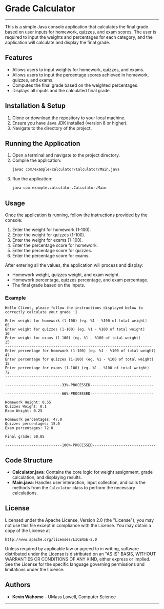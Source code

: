 
# Grade Calculator

---
This is a simple Java console application that calculates the final grade based on user inputs for homework, quizzes, and exam scores. The user is required to input the weights and percentages for each category, and the application will calculate and display the final grade.

## Features
- Allows users to input weights for homework, quizzes, and exams.
- Allows users to input the percentage scores achieved in homework, quizzes, and exams.
- Computes the final grade based on the weighted percentages.
- Displays all inputs and the calculated final grade.

## Installation & Setup

1. Clone or download the repository to your local machine.
2. Ensure you have Java JDK installed (version 8 or higher).
3. Navigate to the directory of the project.

## Running the Application

1. Open a terminal and navigate to the project directory.
2. Compile the application:
   ```bash
   javac com/example/calculator/Calculator/Main.java
   ```
3. Run the application:
   ```bash
   java com.example.calculator.Calculator.Main
   ```

## Usage

Once the application is running, follow the instructions provided by the console:

1. Enter the weight for homework (1-100).
2. Enter the weight for quizzes (1-100).
3. Enter the weight for exams (1-100).
4. Enter the percentage score for homework.
5. Enter the percentage score for quizzes.
6. Enter the percentage score for exams.

After entering all the values, the application will process and display:
- Homework weight, quizzes weight, and exam weight.
- Homework percentage, quizzes percentage, and exam percentage.
- The final grade based on the inputs.

### Example

```plaintext
Hello Client, please follow the instructions displayed below to correctly calculate your grade :]

Enter weight for homework (1-100) (eg. %1 - %100 of total weight)
65
Enter weight for quizzes (1-100) (eg. %1 - %100 of total weight)
10
Enter weight for exams (1-100) (eg. %1 - %100 of total weight)
25
-------------------------------------------------------------------
Enter percentage for homework (1-100) (eg. %1 - %100 of total weight)
47
Enter percentage for quizzes (1-100) (eg. %1 - %100 of total weight)
15
Enter percentage for exams (1-100) (eg. %1 - %100 of total weight)
72
-------------------------------------------------------------------

--------------------------33%-PROCESSED-----------------------------

--------------------------66%-PROCESSED-----------------------------

Homework Weight: 0.65
Quizzes Weight: 0.1
Exam Weight: 0.25

Homework percentages: 47.0
Quizzes percentages: 15.0
Exam percentages: 72.0

Final grade: 50.05

--------------------------100%-PROCESSED-----------------------------
```

## Code Structure

- **Calculator.java**: Contains the core logic for weight assignment, grade calculation, and displaying results.
- **Main.java**: Handles user interaction, input collection, and calls the methods from the `Calculator` class to perform the necessary calculations.

## License

Licensed under the Apache License, Version 2.0 (the "License");
you may not use this file except in compliance with the License.
You may obtain a copy of the License at

    http://www.apache.org/licenses/LICENSE-2.0

Unless required by applicable law or agreed to in writing, software
distributed under the License is distributed on an "AS IS" BASIS,
WITHOUT WARRANTIES OR CONDITIONS OF ANY KIND, either express or implied.
See the License for the specific language governing permissions and
limitations under the License.

## Authors

- **Kevin Wahome** - UMass Lowell, Computer Science

---